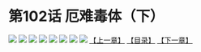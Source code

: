 # 第102话 厄难毒体（下）
![](https://mhpic.xiaomingtaiji.net/comic/D/斗破苍穹拆分版/102话/1.jpg-zymk.middle.webp)
![](https://mhpic.xiaomingtaiji.net/comic/D/斗破苍穹拆分版/102话/2.jpg-zymk.middle.webp)
![](https://mhpic.xiaomingtaiji.net/comic/D/斗破苍穹拆分版/102话/3.jpg-zymk.middle.webp)
![](https://mhpic.xiaomingtaiji.net/comic/D/斗破苍穹拆分版/102话/4.jpg-zymk.middle.webp)
![](https://mhpic.xiaomingtaiji.net/comic/D/斗破苍穹拆分版/102话/5.jpg-zymk.middle.webp)
![](https://mhpic.xiaomingtaiji.net/comic/D/斗破苍穹拆分版/102话/6.jpg-zymk.middle.webp)
![](https://mhpic.xiaomingtaiji.net/comic/D/斗破苍穹拆分版/102话/7.jpg-zymk.middle.webp)
![](https://mhpic.xiaomingtaiji.net/comic/D/斗破苍穹拆分版/102话/8.jpg-zymk.middle.webp)
[【上一章】](./101.md)
[【目录】](./README.md)
[【下一章】](./103.md)
